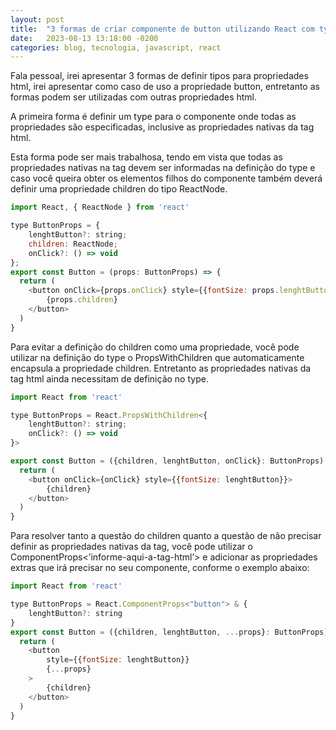 ```yaml
---
layout: post
title:  "3 formas de criar componente de button utilizando React com typescript"
date:   2023-08-13 13:18:00 -0200
categories: blog, tecnologia, javascript, react
---
```


Fala pessoal, irei apresentar 3 formas de definir tipos para propriedades html, irei apresentar como caso de uso a propriedade button, entretanto as formas podem ser utilizadas com outras propriedades html. 

A primeira forma é definir um type para o componente onde todas as propriedades são especificadas, inclusive as propriedades nativas da tag html.

Esta forma pode ser mais trabalhosa, tendo em vista que todas as propriedades nativas na tag devem ser informadas na definição do type e caso você queira obter os elementos filhos do componente também deverá definir uma propriedade children do tipo ReactNode.

```javascript
import React, { ReactNode } from 'react'

type ButtonProps = {
    lenghtButton?: string;
    children: ReactNode;
    onClick?: () => void
};
export const Button = (props: ButtonProps) => {
  return (
    <button onClick={props.onClick} style={{fontSize: props.lenghtButton}}>
        {props.children}
    </button>
  )
}
```
Para evitar a definição do children como uma propriedade, você pode utilizar na definição do type o PropsWithChildren que automaticamente encapsula a propriedade children.  Entretanto as propriedades nativas da tag html ainda necessitam de definição no type. 

```javascript
import React from 'react'

type ButtonProps = React.PropsWithChildren<{
    lenghtButton?: string;
    onClick?: () => void
}>

export const Button = ({children, lenghtButton, onClick}: ButtonProps) => {
  return (
    <button onClick={onClick} style={{fontSize: lenghtButton}}>
        {children}
    </button>
  )
}
```
Para resolver tanto a questão do children quanto a questão de não precisar definir as propriedades nativas da tag, você pode utilizar o ComponentProps<’informe-aqui-a-tag-html’> e adicionar as propriedades extras que irá precisar no seu componente, conforme o exemplo abaixo:

```javascript
import React from 'react'

type ButtonProps = React.ComponentProps<"button"> & {
    lenghtButton?: string
}
export const Button = ({children, lenghtButton, ...props}: ButtonProps) => {
  return (
    <button 
        style={{fontSize: lenghtButton}}
        {...props}
    >
        {children}
    </button>
  )
}
```
